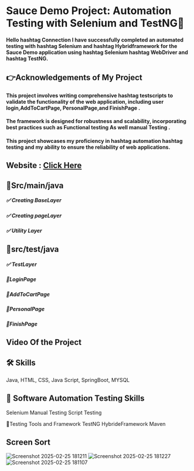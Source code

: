 # Sauce Demo Project: Automation Testing with Selenium and TestNG🚀

#### Hello hashtag Connection I have successfully completed an automated testing with hashtag Selenium and hashtag Hybridframework for the Sauce Demo application using hashtag Selenium hashtag WebDriver and hashtag TestNG.

## 👉Acknowledgements of My Project
#### This project involves writing comprehensive hashtag testscripts to validate the functionality of the web application, including user login,AddToCartPage, PersonalPage,and FinishPage . 
#### The framework is designed for robustness and scalability, incorporating best practices such as Functional testing As well manual Testing . 
#### This project showcases my proficiency in hashtag automation hashtag testing and my ability to ensure the reliability of web applications. 

## Website : [Click Here](https://lnkd.in/gcwDKsCB)

## 🎯Src/main/java
##### ✅ Creating BaseLayer
##### ✅ Creating pageLayer
##### ✅ Utility Layer

## 🎯src/test/java

##### ✅ TestLayer

##### 📌LoginPage
##### 📌AddToCartPage
##### 📌PersonalPage
##### 📌FinishPage

## Video Of the Project

## 🛠 Skills
 Java, HTML, CSS, Java Script, SpringBoot, MYSQL 

## 🔗 Software Automation Testing Skills
 Selenium 
 Manual Testing
 Script Testing
 
🔗Testing Tools and Framework
 TestNG 
 HybrideFramework
 Maven 
 
 ## Screen Sort

![Screenshot 2025-02-25 181211](https://github.com/user-attachments/assets/2fbf75cd-4ceb-4b44-9fe5-ccf49a844580)
![Screenshot 2025-02-25 181227](https://github.com/user-attachments/assets/c2b061ea-11a0-4908-956b-35be50d751b1)
![Screenshot 2025-02-25 181107](https://github.com/user-attachments/assets/cc35dac4-7c74-4629-b396-7b1e19343723)
